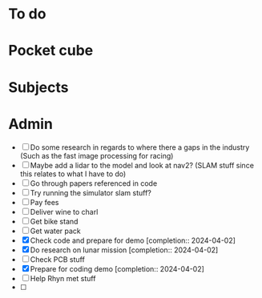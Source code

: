 # To do

# Pocket cube

# Subjects

# Admin
- [ ] Do some research in regards to where there a gaps in the industry (Such as the fast image processing for racing)
- [ ] Maybe add a lidar to the model and look at nav2? (SLAM stuff since this relates to what I have to do)
- [ ] Go through papers referenced in code
- [ ] Try running the simulator slam stuff?
- [ ] Pay fees
- [ ] Deliver wine to charl
- [ ] Get bike stand
- [ ] Get water pack
- [x] Check code and prepare for demo  [completion:: 2024-04-02]
- [x] Do research on lunar mission  [completion:: 2024-04-02]
- [ ] Check PCB stuff
- [x] Prepare for coding demo  [completion:: 2024-04-02]
- [ ] Help Rhyn met stuff
- [ ] 